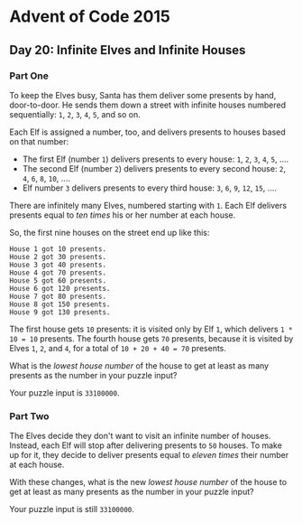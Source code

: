# Advent of Code 2015

## Day 20: Infinite Elves and Infinite Houses

### Part One

To keep the Elves busy, Santa has them deliver some presents by hand,
door-to-door.  He sends them down a street with infinite houses numbered
sequentially: `1`, `2`, `3`, `4`, `5`, and so on.

Each Elf is assigned a number, too, and delivers presents to houses based on
that number:

- The first Elf (number `1`) delivers presents to every house: `1`, `2`, `3`,
  `4`, `5`, ....
- The second Elf (number `2`) delivers presents to every second house: `2`,
  `4`, `6`, `8`, `10`, ....
- Elf number `3` delivers presents to every third house: `3`, `6`, `9`, `12`,
  `15`, ....

There are infinitely many Elves, numbered starting with `1`.  Each Elf delivers
presents equal to *ten times* his or her number at each house.

So, the first nine houses on the street end up like this:

```
House 1 got 10 presents.
House 2 got 30 presents.
House 3 got 40 presents.
House 4 got 70 presents.
House 5 got 60 presents.
House 6 got 120 presents.
House 7 got 80 presents.
House 8 got 150 presents.
House 9 got 130 presents.
```

The first house gets `10` presents: it is visited only by Elf `1`, which
delivers `1 * 10 = 10` presents.  The fourth house gets `70` presents, because
it is visited by Elves `1`, `2`, and `4`, for a total of `10 + 20 + 40 = 70`
presents.

What is the *lowest house number* of the house to get at least as many presents
as the number in your puzzle input?

Your puzzle input is `33100000`.

### Part Two

The Elves decide they don't want to visit an infinite number of houses.
Instead, each Elf will stop after delivering presents to `50` houses.  To make
up for it, they decide to deliver presents equal to *eleven times* their number
at each house.

With these changes, what is the new *lowest house number* of the house to get
at least as many presents as the number in your puzzle input?

Your puzzle input is still `33100000`.
